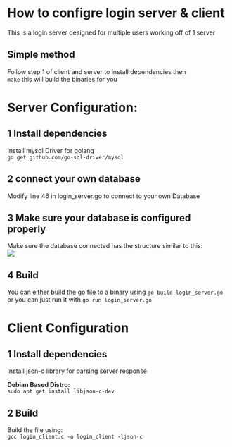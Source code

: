 # How to configre login server & client
This is a login server designed for multiple users working off of 1 server
## Simple method
Follow step 1 of client and server to install dependencies then  
```make``` this will build the binaries for you
# Server Configuration:
## 1 Install dependencies 
Install mysql Driver for golang  
```go get github.com/go-sql-driver/mysql```
## 2 connect your own database
Modify line 46 in login_server.go to connect to your own Database
## 3 Make sure your database is configured properly
Make sure the database connected has the structure similar to this:  
<img src="login_manager/ComSysDB.png">

## 4 Build
You can either build the go file to a binary using
```go build login_server.go``` or you can just run it with
```go run login_server.go```

# Client Configuration
## 1 Install dependencies 
Install json-c library for parsing server response

**Debian Based Distro:**  
```sudo apt get install libjson-c-dev```
## 2 Build
Build the file using:  
```gcc login_client.c -o login_client -ljson-c```
